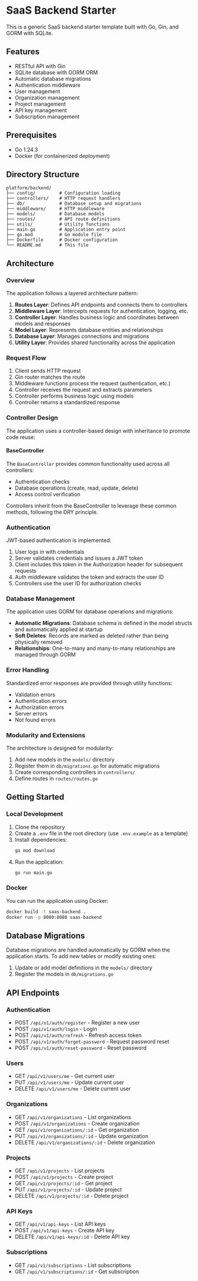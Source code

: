# SaaS Backend Starter

This is a generic SaaS backend starter template built with Go, Gin, and GORM with SQLite.

## Features

- RESTful API with Gin
- SQLite database with GORM ORM
- Automatic database migrations
- Authentication middleware
- User management
- Organization management
- Project management
- API key management
- Subscription management

## Prerequisites

- Go 1.24.3
- Docker (for containerized deployment)

## Directory Structure

```
platform/backend/
├── config/         # Configuration loading
├── controllers/    # HTTP request handlers
├── db/             # Database setup and migrations
├── middleware/     # HTTP middleware
├── models/         # Database models
├── routes/         # API route definitions
├── utils/          # Utility functions
├── main.go         # Application entry point
├── go.mod          # Go module file
├── Dockerfile      # Docker configuration
└── README.md       # This file
```

## Architecture

### Overview

The application follows a layered architecture pattern:

1. **Routes Layer**: Defines API endpoints and connects them to controllers
2. **Middleware Layer**: Intercepts requests for authentication, logging, etc.
3. **Controller Layer**: Handles business logic and coordinates between models and responses
4. **Model Layer**: Represents database entities and relationships
5. **Database Layer**: Manages connections and migrations
6. **Utility Layer**: Provides shared functionality across the application

### Request Flow

1. Client sends HTTP request
2. Gin router matches the route
3. Middleware functions process the request (authentication, etc.)
4. Controller receives the request and extracts parameters
5. Controller performs business logic using models
6. Controller returns a standardized response

### Controller Design

The application uses a controller-based design with inheritance to promote code reuse:

#### BaseController

The `BaseController` provides common functionality used across all controllers:

- Authentication checks
- Database operations (create, read, update, delete)
- Access control verification

Controllers inherit from the BaseController to leverage these common methods, following the DRY principle.

### Authentication

JWT-based authentication is implemented:

1. User logs in with credentials
2. Server validates credentials and issues a JWT token
3. Client includes this token in the Authorization header for subsequent requests
4. Auth middleware validates the token and extracts the user ID
5. Controllers use the user ID for authorization checks

### Database Management

The application uses GORM for database operations and migrations:

- **Automatic Migrations**: Database schema is defined in the model structs and automatically applied at startup
- **Soft Deletes**: Records are marked as deleted rather than being physically removed
- **Relationships**: One-to-many and many-to-many relationships are managed through GORM

### Error Handling

Standardized error responses are provided through utility functions:

- Validation errors
- Authentication errors
- Authorization errors
- Server errors
- Not found errors

### Modularity and Extensions

The architecture is designed for modularity:

1. Add new models in the `models/` directory
2. Register them in `db/migrations.go` for automatic migrations
3. Create corresponding controllers in `controllers/`
4. Define routes in `routes/routes.go`

## Getting Started

### Local Development

1. Clone the repository
2. Create a `.env` file in the root directory (use `.env.example` as a template)
3. Install dependencies:
   ```bash
   go mod download
   ```
4. Run the application:
   ```bash
   go run main.go
   ```

### Docker

You can run the application using Docker:

```bash
docker build -t saas-backend .
docker run -p 8080:8080 saas-backend
```

## Database Migrations

Database migrations are handled automatically by GORM when the application starts. To add new tables or modify existing ones:

1. Update or add model definitions in the `models/` directory
2. Register the models in `db/migrations.go`

## API Endpoints

### Authentication

- POST `/api/v1/auth/register` - Register a new user
- POST `/api/v1/auth/login` - Login
- POST `/api/v1/auth/refresh` - Refresh access token
- POST `/api/v1/auth/forgot-password` - Request password reset
- POST `/api/v1/auth/reset-password` - Reset password

### Users

- GET `/api/v1/users/me` - Get current user
- PUT `/api/v1/users/me` - Update current user
- DELETE `/api/v1/users/me` - Delete current user

### Organizations

- GET `/api/v1/organizations` - List organizations
- POST `/api/v1/organizations` - Create organization
- GET `/api/v1/organizations/:id` - Get organization
- PUT `/api/v1/organizations/:id` - Update organization
- DELETE `/api/v1/organizations/:id` - Delete organization

### Projects

- GET `/api/v1/projects` - List projects
- POST `/api/v1/projects` - Create project
- GET `/api/v1/projects/:id` - Get project
- PUT `/api/v1/projects/:id` - Update project
- DELETE `/api/v1/projects/:id` - Delete project

### API Keys

- GET `/api/v1/api-keys` - List API keys
- POST `/api/v1/api-keys` - Create API key
- DELETE `/api/v1/api-keys/:id` - Delete API key

### Subscriptions

- GET `/api/v1/subscriptions` - List subscriptions
- GET `/api/v1/subscriptions/:id` - Get subscription 